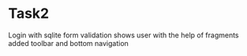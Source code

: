 # Task2
Login with sqlite 
form validation
shows user with the help of fragments
added toolbar and bottom navigation
